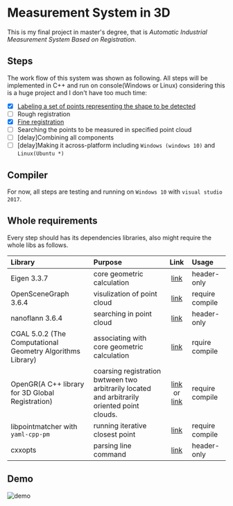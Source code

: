 # Measurement System in 3D

This is my final project in master's degree,  that is *Automatic Industrial Measurement System Based on Registration*.

## Steps

The work flow of this system was shown as following. All steps will be implemented in C++ and run on console(Windows or Linux) considering this is a huge project and I don't have too much time:

- [x] [Labeling a set of points representing the shape to be detected](./labeling_points)
- [ ] Rough registration
- [x] [Fine registration](./fine_registration)
- [ ] Searching the points to be measured in specified point cloud
- [ ] [delay]Combining all components 
- [ ] [delay]Making it across-platform including `Windows (windows 10)` and `Linux(Ubuntu *)`

## Compiler

For now, all steps are testing and running on `Windows 10` with `visual studio 2017`.

## Whole requirements

Every step should has its dependencies libraries, also might require the whole libs as follows.

| Library | Purpose | Link | Usage|
| :---         |     :---      |         :---: | :---|
| Eigen 3.3.7   |  core geometric calculation     | [link](http://eigen.tuxfamily.org/index.php?title=Main_Page)    | header-only |
| OpenSceneGraph 3.6.4  |  visulization of point cloud     | [link](http://www.openscenegraph.org/)    | require compile |
| nanoflann 3.6.4  | searching in point cloud     | [link](https://github.com/jlblancoc/nanoflann)   | header-only |
| CGAL 5.0.2  (The Computational Geometry Algorithms Library) | associating with core geometric calculation     | [link](https://www.cgal.org/)   | rquire compile|
| OpenGR(A C++ library for 3D Global Registration)  |  coarsing registration bwtween two arbitrarily located and arbitrarily oriented point clouds.   | [link](https://github.com/STORM-IRIT/OpenGR) or [link](https://storm-irit.github.io/OpenGR/index.html)   | require compile |
| libpointmatcher with `yaml-cpp-pm`   | running  iterative closest point    | [link](https://github.com/ethz-asl/libpointmatcher)   | require compile |
| cxxopts  |  parsing line command     |[link](https://github.com/jarro2783/cxxopts)  | header-only |

## Demo

![demo](./demo/demo.gif)